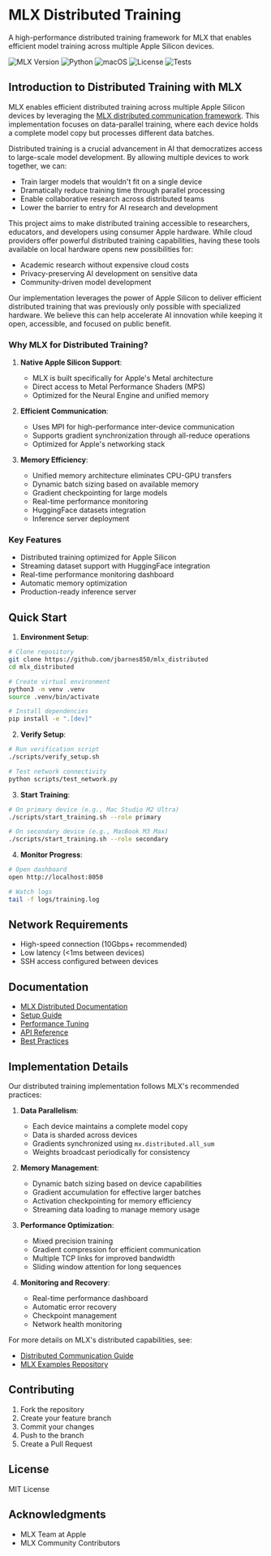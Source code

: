 # MLX Distributed Training

A high-performance distributed training framework for MLX that enables efficient model training across multiple Apple Silicon devices.

![MLX Version](https://img.shields.io/badge/MLX-%3E%3D0.20.0-blue)
![Python](https://img.shields.io/badge/Python-%3E%3D3.12-blue)
![macOS](https://img.shields.io/badge/macOS-Sonoma%2014.0%2B-brightgreen)
![License](https://img.shields.io/badge/License-MIT-green)
![Tests](https://img.shields.io/badge/Tests-Passing-success)

## Introduction to Distributed Training with MLX

MLX enables efficient distributed training across multiple Apple Silicon devices by leveraging the [MLX distributed communication framework](https://ml-explore.github.io/mlx/build/html/usage/distributed.html). This implementation focuses on data-parallel training, where each device holds a complete model copy but processes different data batches.

Distributed training is a crucial advancement in AI that democratizes access to large-scale model development. By allowing multiple devices to work together, we can:

- Train larger models that wouldn't fit on a single device
- Dramatically reduce training time through parallel processing
- Enable collaborative research across distributed teams
- Lower the barrier to entry for AI research and development

This project aims to make distributed training accessible to researchers, educators, and developers using consumer Apple hardware. While cloud providers offer powerful distributed training capabilities, having these tools available on local hardware opens new possibilities for:

- Academic research without expensive cloud costs
- Privacy-preserving AI development on sensitive data
- Community-driven model development

Our implementation leverages the power of Apple Silicon to deliver efficient distributed training that was previously only possible with specialized hardware. We believe this can help accelerate AI innovation while keeping it open, accessible, and focused on public benefit.

### Why MLX for Distributed Training?

1. **Native Apple Silicon Support**:
   - MLX is built specifically for Apple's Metal architecture
   - Direct access to Metal Performance Shaders (MPS)
   - Optimized for the Neural Engine and unified memory

2. **Efficient Communication**:
   - Uses MPI for high-performance inter-device communication
   - Supports gradient synchronization through all-reduce operations
   - Optimized for Apple's networking stack

3. **Memory Efficiency**:
   - Unified memory architecture eliminates CPU-GPU transfers
   - Dynamic batch sizing based on available memory
   - Gradient checkpointing for large models
   - Real-time performance monitoring
   - HuggingFace datasets integration
   - Inference server deployment

### Key Features

- Distributed training optimized for Apple Silicon
- Streaming dataset support with HuggingFace integration
- Real-time performance monitoring dashboard
- Automatic memory optimization
- Production-ready inference server

## Quick Start

1. **Environment Setup**:

```bash
# Clone repository
git clone https://github.com/jbarnes850/mlx_distributed
cd mlx_distributed

# Create virtual environment
python3 -m venv .venv
source .venv/bin/activate

# Install dependencies
pip install -e ".[dev]"
```

2. **Verify Setup**:

```bash
# Run verification script
./scripts/verify_setup.sh

# Test network connectivity
python scripts/test_network.py
```

3. **Start Training**:

```bash
# On primary device (e.g., Mac Studio M2 Ultra)
./scripts/start_training.sh --role primary

# On secondary device (e.g., MacBook M3 Max)
./scripts/start_training.sh --role secondary
```

4. **Monitor Progress**:

```bash
# Open dashboard
open http://localhost:8050

# Watch logs
tail -f logs/training.log
```

## Network Requirements

- High-speed connection (10Gbps+ recommended)
- Low latency (<1ms between devices)
- SSH access configured between devices

## Documentation

- [MLX Distributed Documentation](https://ml-explore.github.io/mlx/build/html/usage/distributed.html)
- [Setup Guide](docs/setup_guide.md)
- [Performance Tuning](docs/performance_tuning.md)
- [API Reference](docs/api.md)
- [Best Practices](docs/best_practices.md)

## Implementation Details

Our distributed training implementation follows MLX's recommended practices:

1. **Data Parallelism**:
   - Each device maintains a complete model copy
   - Data is sharded across devices
   - Gradients synchronized using `mx.distributed.all_sum`
   - Weights broadcast periodically for consistency

2. **Memory Management**:
   - Dynamic batch sizing based on device capabilities
   - Gradient accumulation for effective larger batches
   - Activation checkpointing for memory efficiency
   - Streaming data loading to manage memory usage

3. **Performance Optimization**:
   - Mixed precision training
   - Gradient compression for efficient communication
   - Multiple TCP links for improved bandwidth
   - Sliding window attention for long sequences

4. **Monitoring and Recovery**:
   - Real-time performance dashboard
   - Automatic error recovery
   - Checkpoint management
   - Network health monitoring

For more details on MLX's distributed capabilities, see:
- [Distributed Communication Guide](https://ml-explore.github.io/mlx/build/html/usage/distributed.html)
- [MLX Examples Repository](https://github.com/ml-explore/mlx-examples)

## Contributing

1. Fork the repository
2. Create your feature branch
3. Commit your changes
4. Push to the branch
5. Create a Pull Request

## License

MIT License

## Acknowledgments

- MLX Team at Apple
- MLX Community Contributors

